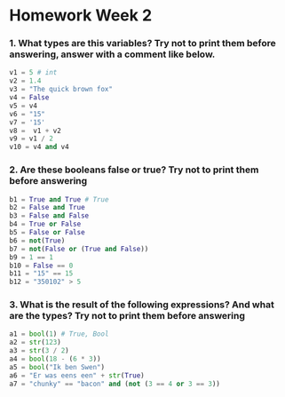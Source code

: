 # Homework Week 2
### 1. What types are this variables? Try not to print them before answering, answer with a comment like below.
 
```python
v1 = 5 # int
v2 = 1.4
v3 = "The quick brown fox"
v4 = False
v5 = v4
v6 = "15"
v7 = '15'
v8 =  v1 + v2
v9 = v1 / 2
v10 = v4 and v4
``` 
 
### 2. Are these booleans false or true? Try not to print them before answering
```python 
b1 = True and True # True
b2 = False and True
b3 = False and False
b4 = True or False
b5 = False or False
b6 = not(True)
b7 = not(False or (True and False))
b9 = 1 == 1
b10 = False == 0
b11 = "15" == 15
b12 = "350102" > 5
```
### 3. What is the result of the following expressions? And what are the types? Try not to print them before answering
```python
a1 = bool(1) # True, Bool
a2 = str(123)
a3 = str(3 / 2)
a4 = bool(18 - (6 * 3))
a5 = bool("Ik ben Swen")
a6 = "Er was eens een" + str(True)
a7 = "chunky" == "bacon" and (not (3 == 4 or 3 == 3))
```